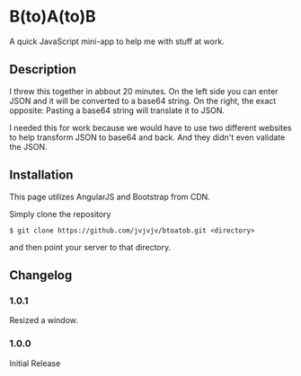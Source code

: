 # B(to)A(to)B
A quick JavaScript mini-app to help me with stuff at work.

## Description

I threw this together in abbout 20 minutes. On the left side you can enter JSON and it will be converted to a base64 string. On the right, the exact opposite: Pasting a base64 string will translate it to JSON.

I needed this for work because we would have to use two different websites to help transform JSON to base64 and back. And they didn't even validate the JSON.

## Installation

This page utilizes AngularJS and Bootstrap from CDN.

Simply clone the repository

```
$ git clone https://github.com/jvjvjv/btoatob.git <directory>
```

and then point your server to that directory.

## Changelog

### 1.0.1

Resized a window.

### 1.0.0

Initial Release
